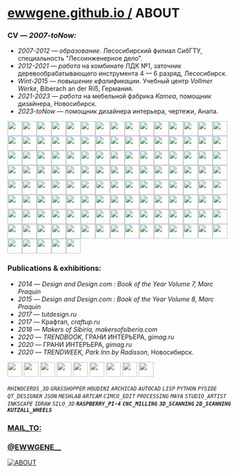 ﻿
# [ewwgene.github.io /](https://ewwgene.github.io/) ABOUT
    
### CV — _2007-toNow:_

 - _2007-2012 — образование_. Лесосибирский филиал СибГТУ, специальность "Лесоинженерное дело".
 - _2012-2021 — работа_ на комбинате ЛДК №1, заточник деревообрабатывающего инструмента 4 — 6 разряд, Лесосибирск.
 - _Wint-2015 — повышение кфалификации_. Учебный центр _Vollmer Werke_, Biberach an der Ri&#7838;, Германия.
 - _2021-2023 — работа_ на мебельной фабрика _Kamea_, помощник дизайнера, Новосибирск.
 - _2023-toNow_ — помощник дизайнера интерьера, чертежи, Анапа.

<a id="1100" href="https://ewwgene.github.io/ABOUT/Carousel/#1100"><img src="https://ewwgene.github.io/ABOUT/1100.jpg" height="33"></a><a id="1110" href="https://ewwgene.github.io/ABOUT/Carousel/#1110"><img src="https://ewwgene.github.io/ABOUT/1110.jpg" height="33"></a><a id="1130" href="https://ewwgene.github.io/ABOUT/Carousel/#1130"><img src="https://ewwgene.github.io/ABOUT/1130.jpg" height="33"></a><a id="1150" href="https://ewwgene.github.io/ABOUT/Carousel/#1150"><img src="https://ewwgene.github.io/ABOUT/1150.jpg" height="33"></a><a id="1170" href="https://ewwgene.github.io/ABOUT/Carousel/#1170"><img src="https://ewwgene.github.io/ABOUT/1170.jpg" height="33"></a><a id="1210" href="https://ewwgene.github.io/ABOUT/Carousel/#1210"><img src="https://ewwgene.github.io/ABOUT/1210.jpg" height="33"></a><a id="1230" href="https://ewwgene.github.io/ABOUT/Carousel/#1230"><img src="https://ewwgene.github.io/ABOUT/1230.jpg" height="33"></a><a id="1250" href="https://ewwgene.github.io/ABOUT/Carousel/#1250"><img src="https://ewwgene.github.io/ABOUT/1250.jpg" height="33"></a><a id="1270" href="https://ewwgene.github.io/ABOUT/Carousel/#1270"><img src="https://ewwgene.github.io/ABOUT/1270.jpg" height="33"></a><a id="1290" href="https://ewwgene.github.io/ABOUT/Carousel/#1290"><img src="https://ewwgene.github.io/ABOUT/1290.jpg" height="33"></a><a id="1300" href="https://ewwgene.github.io/ABOUT/Carousel/#1300"><img src="https://ewwgene.github.io/ABOUT/1300.jpg" height="33"></a><a id="1310" href="https://ewwgene.github.io/ABOUT/Carousel/#1310"><img src="https://ewwgene.github.io/ABOUT/1310.jpg" height="33"></a><a id="1330" href="https://ewwgene.github.io/ABOUT/Carousel/#1330"><img src="https://ewwgene.github.io/ABOUT/1330.jpg" height="33"></a><a id="1350" href="https://ewwgene.github.io/ABOUT/Carousel/#1350"><img src="https://ewwgene.github.io/ABOUT/1350.jpg" height="33"></a><a id="1370" href="https://ewwgene.github.io/ABOUT/Carousel/#1370"><img src="https://ewwgene.github.io/ABOUT/1370.jpg" height="33"></a><a id="1390" href="https://ewwgene.github.io/ABOUT/Carousel/#1390"><img src="https://ewwgene.github.io/ABOUT/1390.jpg" height="33"></a><a id="1391" href="https://ewwgene.github.io/ABOUT/Carousel/#1391"><img src="https://ewwgene.github.io/ABOUT/1391.jpg" height="33"></a><a id="1410" href="https://ewwgene.github.io/ABOUT/Carousel/#1410"><img src="https://ewwgene.github.io/ABOUT/1410.jpg" height="33"></a><a id="1420" href="https://ewwgene.github.io/ABOUT/Carousel/#1420"><img src="https://ewwgene.github.io/ABOUT/1420.jpg" height="33"></a><a id="1430" href="https://ewwgene.github.io/ABOUT/Carousel/#1430"><img src="https://ewwgene.github.io/ABOUT/1430.jpg" height="33"></a><a id="1450" href="https://ewwgene.github.io/ABOUT/Carousel/#1450"><img src="https://ewwgene.github.io/ABOUT/1450.jpg" height="33"></a><a id="1470" href="https://ewwgene.github.io/ABOUT/Carousel/#1470"><img src="https://ewwgene.github.io/ABOUT/1470.jpg" height="33"></a><a id="1480" href="https://ewwgene.github.io/ABOUT/Carousel/#1480"><img src="https://ewwgene.github.io/ABOUT/1480.jpg" height="33"></a><a id="1490" href="https://ewwgene.github.io/ABOUT/Carousel/#1490"><img src="https://ewwgene.github.io/ABOUT/1490.jpg" height="33"></a><a id="1491" href="https://ewwgene.github.io/ABOUT/Carousel/#1491"><img src="https://ewwgene.github.io/ABOUT/1491.jpg" height="33"></a><a id="1510" href="https://ewwgene.github.io/ABOUT/Carousel/#1510"><img src="https://ewwgene.github.io/ABOUT/1510.jpg" height="33"></a><a id="1530" href="https://ewwgene.github.io/ABOUT/Carousel/#1530"><img src="https://ewwgene.github.io/ABOUT/1530.jpg" height="33"></a><a id="1540" href="https://ewwgene.github.io/ABOUT/Carousel/#1540"><img src="https://ewwgene.github.io/ABOUT/1540.jpg" height="33"></a><a id="1541" href="https://ewwgene.github.io/ABOUT/Carousel/#1541"><img src="https://ewwgene.github.io/ABOUT/1541.jpg" height="33"></a><a id="1543" href="https://ewwgene.github.io/ABOUT/Carousel/#1543"><img src="https://ewwgene.github.io/ABOUT/1543.jpg" height="33"></a><a id="1545" href="https://ewwgene.github.io/ABOUT/Carousel/#1545"><img src="https://ewwgene.github.io/ABOUT/1545.jpg" height="33"></a><a id="1550" href="https://ewwgene.github.io/ABOUT/Carousel/#1550"><img src="https://ewwgene.github.io/ABOUT/1550.jpg" height="33"></a><a id="1551" href="https://ewwgene.github.io/ABOUT/Carousel/#1551"><img src="https://ewwgene.github.io/ABOUT/1551.jpg" height="33"></a><a id="1560" href="https://ewwgene.github.io/ABOUT/Carousel/#1560"><img src="https://ewwgene.github.io/ABOUT/1560.jpg" height="33"></a><a id="1610" href="https://ewwgene.github.io/ABOUT/Carousel/#1610"><img src="https://ewwgene.github.io/ABOUT/1610.jpg" height="33"></a><a id="1620" href="https://ewwgene.github.io/ABOUT/Carousel/#1620"><img src="https://ewwgene.github.io/ABOUT/1620.jpg" height="33"></a><a id="1630" href="https://ewwgene.github.io/ABOUT/Carousel/#1630"><img src="https://ewwgene.github.io/ABOUT/1630.jpg" height="33"></a><a id="1650" href="https://ewwgene.github.io/ABOUT/Carousel/#1650"><img src="https://ewwgene.github.io/ABOUT/1650.jpg" height="33"></a><a id="1660" href="https://ewwgene.github.io/ABOUT/Carousel/#1660"><img src="https://ewwgene.github.io/ABOUT/1660.jpg" height="33"></a><a id="1690" href="https://ewwgene.github.io/ABOUT/Carousel/#1690"><img src="https://ewwgene.github.io/ABOUT/1690.jpg" height="33"></a><a id="1700" href="https://ewwgene.github.io/ABOUT/Carousel/#1700"><img src="https://ewwgene.github.io/ABOUT/1700.jpg" height="33"></a><a id="1710" href="https://ewwgene.github.io/ABOUT/Carousel/#1710"><img src="https://ewwgene.github.io/ABOUT/1710.jpg" height="33"></a><a id="1720" href="https://ewwgene.github.io/ABOUT/Carousel/#1720"><img src="https://ewwgene.github.io/ABOUT/1720.jpg" height="33"></a><a id="1730" href="https://ewwgene.github.io/ABOUT/Carousel/#1730"><img src="https://ewwgene.github.io/ABOUT/1730.jpg" height="33"></a><a id="1740" href="https://ewwgene.github.io/ABOUT/Carousel/#1740"><img src="https://ewwgene.github.io/ABOUT/1740.jpg" height="33"></a><a id="1741" href="https://ewwgene.github.io/ABOUT/Carousel/#1741"><img src="https://ewwgene.github.io/ABOUT/1741.jpg" height="33"></a><a id="1749" href="https://ewwgene.github.io/ABOUT/Carousel/#1749"><img src="https://ewwgene.github.io/ABOUT/1749.jpg" height="33"></a><a id="1750" href="https://ewwgene.github.io/ABOUT/Carousel/#1750"><img src="https://ewwgene.github.io/ABOUT/1750.jpg" height="33"></a><a id="1770" href="https://ewwgene.github.io/ABOUT/Carousel/#1770"><img src="https://ewwgene.github.io/ABOUT/1770.jpg" height="33"></a><a id="1780" href="https://ewwgene.github.io/ABOUT/Carousel/#1780"><img src="https://ewwgene.github.io/ABOUT/1780.jpg" height="33"></a><a id="1790" href="https://ewwgene.github.io/ABOUT/Carousel/#1790"><img src="https://ewwgene.github.io/ABOUT/1790.jpg" height="33"></a><a id="1800" href="https://ewwgene.github.io/ABOUT/Carousel/#1800"><img src="https://ewwgene.github.io/ABOUT/1800.jpg" height="33"></a><a id="1810" href="https://ewwgene.github.io/ABOUT/Carousel/#1810"><img src="https://ewwgene.github.io/ABOUT/1810.jpg" height="33"></a><a id="1818" href="https://ewwgene.github.io/ABOUT/Carousel/#1818"><img src="https://ewwgene.github.io/ABOUT/1818.jpg" height="33"></a><a id="1820" href="https://ewwgene.github.io/ABOUT/Carousel/#1820"><img src="https://ewwgene.github.io/ABOUT/1820.jpg" height="33"></a><a id="1821" href="https://ewwgene.github.io/ABOUT/Carousel/#1821"><img src="https://ewwgene.github.io/ABOUT/1821.jpg" height="33"></a><a id="1822" href="https://ewwgene.github.io/ABOUT/Carousel/#1822"><img src="https://ewwgene.github.io/ABOUT/1822.jpg" height="33"></a><a id="1830" href="https://ewwgene.github.io/ABOUT/Carousel/#1830"><img src="https://ewwgene.github.io/ABOUT/1830.jpg" height="33"></a><a id="1840" href="https://ewwgene.github.io/ABOUT/Carousel/#1840"><img src="https://ewwgene.github.io/ABOUT/1840.jpg" height="33"></a><a id="1860" href="https://ewwgene.github.io/ABOUT/Carousel/#1860"><img src="https://ewwgene.github.io/ABOUT/1860.jpg" height="33"></a><a id="1861" href="https://ewwgene.github.io/ABOUT/Carousel/#1861"><img src="https://ewwgene.github.io/ABOUT/1861.jpg" height="33"></a><a id="1871" href="https://ewwgene.github.io/ABOUT/Carousel/#1871"><img src="https://ewwgene.github.io/ABOUT/1871.jpg" height="33"></a><a id="1910" href="https://ewwgene.github.io/ABOUT/Carousel/#1910"><img src="https://ewwgene.github.io/ABOUT/1910.jpg" height="33"></a><a id="1920" href="https://ewwgene.github.io/ABOUT/Carousel/#1920"><img src="https://ewwgene.github.io/ABOUT/1920.jpg" height="33"></a><a id="1930" href="https://ewwgene.github.io/ABOUT/Carousel/#1930"><img src="https://ewwgene.github.io/ABOUT/1930.jpg" height="33"></a><a id="1931" href="https://ewwgene.github.io/ABOUT/Carousel/#1931"><img src="https://ewwgene.github.io/ABOUT/1931.jpg" height="33"></a><a id="1932" href="https://ewwgene.github.io/ABOUT/Carousel/#1932"><img src="https://ewwgene.github.io/ABOUT/1932.jpg" height="33"></a><a id="1933" href="https://ewwgene.github.io/ABOUT/Carousel/#1933"><img src="https://ewwgene.github.io/ABOUT/1933.jpg" height="33"></a><a id="1934" href="https://ewwgene.github.io/ABOUT/Carousel/#1934"><img src="https://ewwgene.github.io/ABOUT/1934.jpg" height="33"></a><a id="1935" href="https://ewwgene.github.io/ABOUT/Carousel/#1935"><img src="https://ewwgene.github.io/ABOUT/1935.jpg" height="33"></a><a id="1936" href="https://ewwgene.github.io/ABOUT/Carousel/#1936"><img src="https://ewwgene.github.io/ABOUT/1936.jpg" height="33"></a><a id="1937" href="https://ewwgene.github.io/ABOUT/Carousel/#1937"><img src="https://ewwgene.github.io/ABOUT/1937.jpg" height="33"></a><a id="1970" href="https://ewwgene.github.io/ABOUT/Carousel/#1970"><img src="https://ewwgene.github.io/ABOUT/1970.jpg" height="33"></a><a id="2010" href="https://ewwgene.github.io/ABOUT/Carousel/#2010"><img src="https://ewwgene.github.io/ABOUT/2010.jpg" height="33"></a><a id="2011" href="https://ewwgene.github.io/ABOUT/Carousel/#2011"><img src="https://ewwgene.github.io/ABOUT/2011.jpg" height="33"></a><a id="2040" href="https://ewwgene.github.io/ABOUT/Carousel/#2040"><img src="https://ewwgene.github.io/ABOUT/2040.jpg" height="33"></a><a id="2060" href="https://ewwgene.github.io/ABOUT/Carousel/#2060"><img src="https://ewwgene.github.io/ABOUT/2060.jpg" height="33"></a><a id="2061" href="https://ewwgene.github.io/ABOUT/Carousel/#2061"><img src="https://ewwgene.github.io/ABOUT/2061.jpg" height="33"></a><a id="2062" href="https://ewwgene.github.io/ABOUT/Carousel/#2062"><img src="https://ewwgene.github.io/ABOUT/2062.jpg" height="33"></a><a id="2070" href="https://ewwgene.github.io/ABOUT/Carousel/#2070"><img src="https://ewwgene.github.io/ABOUT/2070.jpg" height="33"></a><a id="2071" href="https://ewwgene.github.io/ABOUT/Carousel/#2071"><img src="https://ewwgene.github.io/ABOUT/2071.jpg" height="33"></a><a id="2072" href="https://ewwgene.github.io/ABOUT/Carousel/#2072"><img src="https://ewwgene.github.io/ABOUT/2072.jpg" height="33"></a><a id="2080" href="https://ewwgene.github.io/ABOUT/Carousel/#2080"><img src="https://ewwgene.github.io/ABOUT/2080.jpg" height="33"></a><a id="2090" href="https://ewwgene.github.io/ABOUT/Carousel/#2090"><img src="https://ewwgene.github.io/ABOUT/2090.jpg" height="33"></a><a id="2091" href="https://ewwgene.github.io/ABOUT/Carousel/#2091"><img src="https://ewwgene.github.io/ABOUT/2091.jpg" height="33"></a><a id="2100" href="https://ewwgene.github.io/ABOUT/Carousel/#2100"><img src="https://ewwgene.github.io/ABOUT/2100.jpg" height="33"></a><a id="2110" href="https://ewwgene.github.io/ABOUT/Carousel/#2110"><img src="https://ewwgene.github.io/ABOUT/2110.jpg" height="33"></a><a id="2150" href="https://ewwgene.github.io/ABOUT/Carousel/#2150"><img src="https://ewwgene.github.io/ABOUT/2150.jpg" height="33"></a><a id="2160" href="https://ewwgene.github.io/ABOUT/Carousel/#2160"><img src="https://ewwgene.github.io/ABOUT/2160.jpg" height="33"></a><a id="2161" href="https://ewwgene.github.io/ABOUT/Carousel/#2161"><img src="https://ewwgene.github.io/ABOUT/2161.jpg" height="33"></a><a id="2170" href="https://ewwgene.github.io/ABOUT/Carousel/#2170"><img src="https://ewwgene.github.io/ABOUT/2170.jpg" height="33"></a><a id="2190" href="https://ewwgene.github.io/ABOUT/Carousel/#2190"><img src="https://ewwgene.github.io/ABOUT/2190.jpg" height="33"></a><a id="2210" href="https://ewwgene.github.io/ABOUT/Carousel/#2210"><img src="https://ewwgene.github.io/ABOUT/2210.jpg" height="33"></a><a id="2211" href="https://ewwgene.github.io/ABOUT/Carousel/#2211"><img src="https://ewwgene.github.io/ABOUT/2211.jpg" height="33"></a><a id="2212" href="https://ewwgene.github.io/ABOUT/Carousel/#2212"><img src="https://ewwgene.github.io/ABOUT/2212.jpg" height="33"></a><a id="2220" href="https://ewwgene.github.io/ABOUT/Carousel/#2220"><img src="https://ewwgene.github.io/ABOUT/2220.jpg" height="33"></a><a id="2222" href="https://ewwgene.github.io/ABOUT/Carousel/#2222"><img src="https://ewwgene.github.io/ABOUT/2222.jpg" height="33"></a><a id="2223" href="https://ewwgene.github.io/ABOUT/Carousel/#2223"><img src="https://ewwgene.github.io/ABOUT/2223.jpg" height="33"></a><a id="2230" href="https://ewwgene.github.io/ABOUT/Carousel/#2230"><img src="https://ewwgene.github.io/ABOUT/2230.jpg" height="33"></a><a id="2250" href="https://ewwgene.github.io/ABOUT/Carousel/#2250"><img src="https://ewwgene.github.io/ABOUT/2250.jpg" height="33"></a><a id="2300" href="https://ewwgene.github.io/ABOUT/Carousel/#2300"><img src="https://ewwgene.github.io/ABOUT/2300.jpg" height="33"></a><a id="2302" href="https://ewwgene.github.io/ABOUT/Carousel/#2302"><img src="https://ewwgene.github.io/ABOUT/2302.jpg" height="33"></a><a id="2310" href="https://ewwgene.github.io/ABOUT/Carousel/#2310"><img src="https://ewwgene.github.io/ABOUT/2310.jpg" height="33"></a><a id="2330" href="https://ewwgene.github.io/ABOUT/Carousel/#2330"><img src="https://ewwgene.github.io/ABOUT/2330.jpg" height="33"></a><a id="2333" href="https://ewwgene.github.io/ABOUT/Carousel/#2333"><img src="https://ewwgene.github.io/ABOUT/2333.jpg" height="33"></a><a id="2340" href="https://ewwgene.github.io/ABOUT/Carousel/#2340"><img src="https://ewwgene.github.io/ABOUT/2340.jpg" height="33"></a><a id="2341" href="https://ewwgene.github.io/ABOUT/Carousel/#2341"><img src="https://ewwgene.github.io/ABOUT/2341.jpg" height="33"></a><a id="2351" href="https://ewwgene.github.io/ABOUT/Carousel/#2351"><img src="https://ewwgene.github.io/ABOUT/2351.jpg" height="33"></a><a id="2352" href="https://ewwgene.github.io/ABOUT/Carousel/#2352"><img src="https://ewwgene.github.io/ABOUT/2352.jpg" height="33"></a><a id="2353" href="https://ewwgene.github.io/ABOUT/Carousel/#2353"><img src="https://ewwgene.github.io/ABOUT/2353.jpg" height="33"></a><a id="2354" href="https://ewwgene.github.io/ABOUT/Carousel/#2354"><img src="https://ewwgene.github.io/ABOUT/2354.jpg" height="33"></a><a id="2361" href="https://ewwgene.github.io/ABOUT/Carousel/#2361"><img src="https://ewwgene.github.io/ABOUT/2361.jpg" height="33"></a><a id="2370" href="https://ewwgene.github.io/ABOUT/Carousel/#2370"><img src="https://ewwgene.github.io/ABOUT/2370.jpg" height="33"></a><a id="2390" href="https://ewwgene.github.io/ABOUT/Carousel/#2390"><img src="https://ewwgene.github.io/ABOUT/2390.jpg" height="33"></a><a id="2391" href="https://ewwgene.github.io/ABOUT/Carousel/#2391"><img src="https://ewwgene.github.io/ABOUT/2391.jpg" height="33"></a><a id="2400" href="https://ewwgene.github.io/ABOUT/Carousel/#2400"><img src="https://ewwgene.github.io/ABOUT/2400.jpg" height="33"></a><a id="2401" href="https://ewwgene.github.io/ABOUT/Carousel/#2401"><img src="https://ewwgene.github.io/ABOUT/2401.jpg" height="33"></a><a id="2402" href="https://ewwgene.github.io/ABOUT/Carousel/#2402"><img src="https://ewwgene.github.io/ABOUT/2402.jpg" height="33"></a><a id="2403" href="https://ewwgene.github.io/ABOUT/Carousel/#2403"><img src="https://ewwgene.github.io/ABOUT/2403.jpg" height="33"></a><a id="2405" href="https://ewwgene.github.io/ABOUT/Carousel/#2405"><img src="https://ewwgene.github.io/ABOUT/2405.jpg" height="33"></a><a id="2406" href="https://ewwgene.github.io/ABOUT/Carousel/#2406"><img src="https://ewwgene.github.io/ABOUT/2406.jpg" height="33"></a><a id="2407" href="https://ewwgene.github.io/ABOUT/Carousel/#2407"><img src="https://ewwgene.github.io/ABOUT/2407.jpg" height="33"></a><a id="2412" href="https://ewwgene.github.io/ABOUT/Carousel/#2412"><img src="https://ewwgene.github.io/ABOUT/2412.jpg" height="33"></a><a id="2413" href="https://ewwgene.github.io/ABOUT/Carousel/#2413"><img src="https://ewwgene.github.io/ABOUT/2413.jpg" height="33"></a><a id="2460" href="https://ewwgene.github.io/ABOUT/Carousel/#2460"><img src="https://ewwgene.github.io/ABOUT/2460.jpg" height="33"></a> 

### Publications & exhibitions:

 - _2014_ — _Design and Design.com : Book of the Year Volume 7, Marc Praquin_
 - _2015_ — _Design and Design.com : Book of the Year Volume 8, Marc Praquin_
 - _2017_ — _tutdesign.ru_
 - _2017_ — Крафтап, _craftup.ru_
 - _2018_ — _Makers of Sibiria, makersofsiberia.com_
 - _2020_ — _TRENDBOOK_, ГРАНИ ИНТЕРЬЕРА, _gimag.ru_
 - _2020_ — ГРАНИ ИНТЕРЬЕРА, _gimag.ru_
 - _2020_ — _TRENDWEEK, Park Inn by Radisson_, Новосибирск.

<a id="300" href="https://ewwgene.github.io/ABOUT/Carousel/#300"><img src="https://ewwgene.github.io/ABOUT/300.jpg" height="33"></a> <a id="301" href="https://ewwgene.github.io/ABOUT/Carousel/#301"><img src="https://ewwgene.github.io/ABOUT/301.jpg" height="33"></a> <a id="303" href="https://ewwgene.github.io/ABOUT/Carousel/#303"><img src="https://ewwgene.github.io/ABOUT/303.jpg" height="33"></a> <a id="306" href="https://ewwgene.github.io/ABOUT/Carousel/#306"><img src="https://ewwgene.github.io/ABOUT/306.jpg" height="33"></a> <a id="307" href="https://ewwgene.github.io/ABOUT/Carousel/#307"><img src="https://ewwgene.github.io/ABOUT/307.jpg" height="33"></a> <a id="308" href="https://ewwgene.github.io/ABOUT/Carousel/#308"><img src="https://ewwgene.github.io/ABOUT/308.jpg" height="33"></a> <a id="311" href="https://ewwgene.github.io/ABOUT/Carousel/#311"><img src="https://ewwgene.github.io/ABOUT/311.jpg" height="33"></a> <a id="313" href="https://ewwgene.github.io/ABOUT/Carousel/#313"><img src="https://ewwgene.github.io/ABOUT/313.jpg" height="33"></a> <a id="314" href="https://ewwgene.github.io/ABOUT/Carousel/#314"><img src="https://ewwgene.github.io/ABOUT/314.jpg" height="33"></a> 

_`RHINOCEROS_3D`_ _`GRASSHOPPER`_ _`HOUDINI`_ _`ARCHICAD`_ _`AUTOCAD`_ _`LISP`_ _`PYTHON`_ _`PYSIDE`_ _`QT_DESIGNER`_ _`JSON`_ _`MESHLAB`_ _`ARTCAM`_ _`CIMCO_EDIT`_ _`PROCESSING`_ _`MAYA`_ _`STUDIO_ARTIST`_ _`INKSCAPE`_ _`IDRAW`_ _`SILO_3D`_ _**`RASPBERRY_PI-4`**_ _**`CNC_MILLING`**_ _**`3D_SCANNING`**_ _**`2D_SCANNING`**_ _**`KUTZALL_WHEELS`**_ 

### [MAIL_TO:](mailto:r0cam@me.com)


### [@EWWGENE__](https://instagram.com/ewwgene__?igshid=YmMyMTA2M2Y=)


[![ABOUT](https://ewwgene.github.io/ABOUT/100.jpg)](https://ewwgene.github.io/ABOUT/Carousel)

    